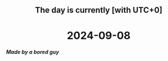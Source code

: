 <h2 align=center>The day is currently [with UTC+0]</h2>
<h1 align=center><!--TIME BEGIN-->2024-09-08<!--TIME END--></h1>
<h5>Made by a bored guy</h5>
